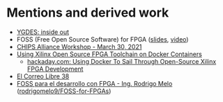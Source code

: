 # Mentions and derived work

- [YGDES: inside out](https://hackaday.io/project/174585-libre-gates/log/183621-inside-out)
- FOSS (Free Open Source Software) for FPGA ([slides](http://indico.ictp.it/event/9443/session/258/contribution/587/material/slides/), [video](http://indico.ictp.it/event/9443/session/258/contribution/587/material/video/))
- [CHIPS Alliance Workshop - March 30, 2021](https://youtu.be/bLfBFpACh2s?t=3655)
- [Using Xilinx Open Source FPGA Toolchain on Docker Containers](https://carlosedp.medium.com/xilinx-open-source-fpga-toolchain-on-docker-containers-93202650a615)
  - [hackaday.com: Using Docker To Sail Through Open-Source Xilinx FPGA Development](https://hackaday.com/2021/05/05/using-docker-to-sail-through-open-source-xilinx-fpga-development/)
- [El Correo Libre 38](https://medium.com/librecores/el-correo-libre-38-71315e2b073)
- [FOSS para el desarrollo con FPGA - Ing. Rodrigo Melo](https://www.youtube.com/watch?v=IKDzkQ1zg2g) ([rodrigomelo9/FOSS-for-FPGAs](https://github.com/rodrigomelo9/FOSS-for-FPGAs))
